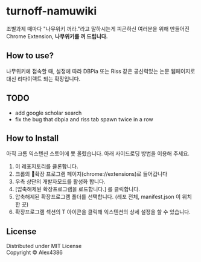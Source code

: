 # turnoff-namuwiki
조별과제 때마다 "나무위키 꺼라."라고 말하시는게 피곤하신 여러분을 위해 만들어진 Chrome Extension, **나무위키를 꺼 드립니다.**

## How to use?
나무위키에 접속할 때, 설정에 따라 DBPia 또는 Riss 같은 공신력있는 논문 웹페이지로 대신 리다이렉트 되는 확장입니다.  

## TODO
* add google scholar search
* fix the bug that dbpia and riss tab spawn twice in a row

## How to Install
아직 크롬 익스텐션 스토어에 못 올렸습니다. 아래 사이드로딩 방법을 이용해 주세요.  
  
1. 이 레포지토리를 클론합니다.
2. 크롬의 확장 프로그램 페이지(chrome://extensions)로 들어갑니다
3. 우측 상단의 개발자모드를 활성화 합니다.
4. [압축해제된 확장프로그램을 로드합니다.] 를 클릭합니다.
5. 압축해제된 확장프로그램 폴더를 선택합니다. (레포 전체, manifest.json 이 위치한 곳)
6. 확장프로그램 섹션의 T 아이콘을 클릭해 익스텐션의 상세 설정을 할 수 있습니다.

## License
Distributed under MIT License  
Copyright &copy; Alex4386